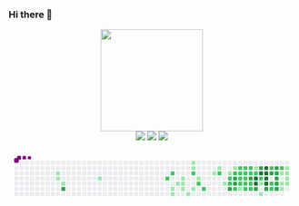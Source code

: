 ### Hi there 👋

<div align="center">
  <a href="https://github.com/RyanGualberto">
  <img height="180em" src="https://github-readme-stats.vercel.app/api/top-langs/?username=RyanGualberto&layout=compact&langs_count=7&theme=dracula"/>
</div>

  <div align="center" >
  <a href="https://www.instagram.com/ryangualberto1/" target="_blank"><img src="https://img.shields.io/badge/-Instagram-%23E4405F?style=for-the-badge&logo=instagram&logoColor=white" target="_blank"></a>
  <a href = "mailto:ryanOliveiraGualberto@gmail.com"><img src="https://img.shields.io/badge/-Gmail-%23333?style=for-the-badge&logo=gmail&logoColor=white" target="_blank"></a>
  <a href="https://www.linkedin.com/in/ryan-gualberto-a1a89a231" target="_blank"><img src="https://img.shields.io/badge/-LinkedIn-%230077B5?style=for-the-badge&logo=linkedin&logoColor=white" target="_blank"></a> 
 </div>
 
 <svg viewBox="-16 -32 880 192" width="880" height="192" xmlns="http://www.w3.org/2000/svg"><desc>Generated with https://github.com/Platane/snk</desc><style>@keyframes c0{2.62%{fill:var(--c1)}2.64%,to{fill:var(--ce)}}@keyframes c1{2.85%{fill:var(--c1)}2.87%,to{fill:var(--ce)}}@keyframes c2{3.33%{fill:var(--c1)}3.35%,to{fill:var(--ce)}}@keyframes c3{75.17%{fill:var(--c3)}75.19%,to{fill:var(--ce)}}@keyframes c4{5.24%{fill:var(--c1)}5.26%,to{fill:var(--ce)}}@keyframes c5{47.01%{fill:var(--c2)}47.03%,to{fill:var(--ce)}}@keyframes c6{46.53%{fill:var(--c2)}46.55%,to{fill:var(--ce)}}@keyframes c7{25.77%{fill:var(--c1)}25.79%,to{fill:var(--ce)}}@keyframes c8{26%{fill:var(--c1)}26.02%,to{fill:var(--ce)}}@keyframes c9{9.06%{fill:var(--c1)}9.08%,to{fill:var(--ce)}}@keyframes ca{9.54%{fill:var(--c1)}9.56%,to{fill:var(--ce)}}@keyframes cb{9.3%{fill:var(--c1)}9.32%,to{fill:var(--ce)}}@keyframes cc{25.29%{fill:var(--c1)}25.31%,to{fill:var(--ce)}}@keyframes cd{26.72%{fill:var(--c1)}26.74%,to{fill:var(--ce)}}@keyframes ce{11.21%{fill:var(--c1)}11.23%,to{fill:var(--ce)}}@keyframes cf{10.97%{fill:var(--c1)}10.99%,to{fill:var(--ce)}}@keyframes cg{43.19%{fill:var(--c2)}43.21%,to{fill:var(--ce)}}@keyframes ch{24.81%{fill:var(--c1)}24.83%,to{fill:var(--ce)}}@keyframes ci{10.25%{fill:var(--c1)}10.27%,to{fill:var(--ce)}}@keyframes cj{43.9%{fill:var(--c2)}43.92%,to{fill:var(--ce)}}@keyframes ck{44.38%{fill:var(--c2)}44.4%,to{fill:var(--ce)}}@keyframes cl{13.12%{fill:var(--c1)}13.14%,to{fill:var(--ce)}}@keyframes cm{12.64%{fill:var(--c1)}12.66%,to{fill:var(--ce)}}@keyframes cn{41.99%{fill:var(--c2)}42.01%,to{fill:var(--ce)}}@keyframes co{14.07%{fill:var(--c1)}14.09%,to{fill:var(--ce)}}@keyframes cp{15.26%{fill:var(--c1)}15.28%,to{fill:var(--ce)}}@keyframes cq{40.32%{fill:var(--c2)}40.34%,to{fill:var(--ce)}}@keyframes cr{40.09%{fill:var(--c2)}40.11%,to{fill:var(--ce)}}@keyframes cs{62.28%{fill:var(--c3)}62.3%,to{fill:var(--ce)}}@keyframes ct{15.74%{fill:var(--c1)}15.76%,to{fill:var(--ce)}}@keyframes cu{40.8%{fill:var(--c2)}40.82%,to{fill:var(--ce)}}@keyframes cv{61.57%{fill:var(--c3)}61.59%,to{fill:var(--ce)}}@keyframes cw{61.8%{fill:var(--c3)}61.82%,to{fill:var(--ce)}}@keyframes cx{38.65%{fill:var(--c2)}38.67%,to{fill:var(--ce)}}@keyframes cy{34.6%{fill:var(--c2)}34.62%,to{fill:var(--ce)}}@keyframes cz{34.83%{fill:var(--c2)}34.85%,to{fill:var(--ce)}}@keyframes c10{36.98%{fill:var(--c2)}37%,to{fill:var(--ce)}}@keyframes c11{37.22%{fill:var(--c2)}37.24%,to{fill:var(--ce)}}@keyframes c12{29.35%{fill:var(--c1)}29.37%,to{fill:var(--ce)}}@keyframes c13{34.36%{fill:var(--c2)}34.38%,to{fill:var(--ce)}}@keyframes c14{35.07%{fill:var(--c2)}35.09%,to{fill:var(--ce)}}@keyframes c15{36.74%{fill:var(--c2)}36.76%,to{fill:var(--ce)}}@keyframes c16{37.46%{fill:var(--c2)}37.48%,to{fill:var(--ce)}}@keyframes c17{29.58%{fill:var(--c2)}29.6%,to{fill:var(--ce)}}@keyframes c18{34.12%{fill:var(--c2)}34.14%,to{fill:var(--ce)}}@keyframes c19{35.31%{fill:var(--c2)}35.33%,to{fill:var(--ce)}}@keyframes c1a{60.85%{fill:var(--c3)}60.87%,to{fill:var(--ce)}}@keyframes c1b{37.7%{fill:var(--c2)}37.72%,to{fill:var(--ce)}}@keyframes c1c{37.94%{fill:var(--c2)}37.96%,to{fill:var(--ce)}}@keyframes c1d{33.88%{fill:var(--c1)}33.9%,to{fill:var(--ce)}}@keyframes c1e{35.55%{fill:var(--c2)}35.57%,to{fill:var(--ce)}}@keyframes c1f{86.39%{fill:var(--c4)}86.41%,to{fill:var(--ce)}}@keyframes c1g{86.62%{fill:var(--c4)}86.64%,to{fill:var(--ce)}}@keyframes c1h{60.13%{fill:var(--c3)}60.15%,to{fill:var(--ce)}}@keyframes c1i{64.67%{fill:var(--c3)}64.69%,to{fill:var(--ce)}}@keyframes c1j{85.91%{fill:var(--c4)}85.93%,to{fill:var(--ce)}}@keyframes c1k{84.72%{fill:var(--c2)}84.74%,to{fill:var(--ce)}}@keyframes c1l{84.48%{fill:var(--c1)}84.5%,to{fill:var(--ce)}}@keyframes c1m{21.47%{fill:var(--c1)}21.49%,to{fill:var(--ce)}}@keyframes c1n{85.43%{fill:var(--c4)}85.45%,to{fill:var(--ce)}}@keyframes c1o{85.19%{fill:var(--c4)}85.21%,to{fill:var(--ce)}}@keyframes c1p{84.95%{fill:var(--c4)}84.97%,to{fill:var(--ce)}}@keyframes c1q{87.1%{fill:var(--c4)}87.12%,to{fill:var(--ce)}}@keyframes c1r{59.66%{fill:var(--c3)}59.68%,to{fill:var(--ce)}}@keyframes c1s{57.51%{fill:var(--c2)}57.53%,to{fill:var(--ce)}}@keyframes c1t{58.22%{fill:var(--c3)}58.24%,to{fill:var(--ce)}}@keyframes c1u{55.36%{fill:var(--c2)}55.38%,to{fill:var(--ce)}}@keyframes c1v{55.12%{fill:var(--c2)}55.14%,to{fill:var(--ce)}}@keyframes c1w{57.75%{fill:var(--c3)}57.77%,to{fill:var(--ce)}}@keyframes c1x{57.99%{fill:var(--c3)}58.01%,to{fill:var(--ce)}}@keyframes c1y{58.7%{fill:var(--c3)}58.72%,to{fill:var(--ce)}}@keyframes c1z{55.6%{fill:var(--c3)}55.62%,to{fill:var(--ce)}}@keyframes c20{59.18%{fill:var(--c3)}59.2%,to{fill:var(--ce)}}@keyframes c21{53.21%{fill:var(--c2)}53.23%,to{fill:var(--ce)}}@keyframes c22{19.08%{fill:var(--c1)}19.1%,to{fill:var(--ce)}}@keyframes c23{20.04%{fill:var(--c1)}20.06%,to{fill:var(--ce)}}@keyframes c24{20.28%{fill:var(--c1)}20.3%,to{fill:var(--ce)}}@keyframes c25{18.61%{fill:var(--c1)}18.63%,to{fill:var(--ce)}}@keyframes c26{18.84%{fill:var(--c1)}18.86%,to{fill:var(--ce)}}@keyframes c27{19.56%{fill:var(--c1)}19.58%,to{fill:var(--ce)}}@keyframes c28{19.8%{fill:var(--c1)}19.82%,to{fill:var(--ce)}}@keyframes u0{2.62%{transform:scale(0,1)}2.64%,2.85%{transform:scale(.03,1)}2.87%,3.33%{transform:scale(.07,1)}3.35%,5.24%{transform:scale(.1,1)}5.26%,9.06%{transform:scale(.14,1)}9.08%,9.3%{transform:scale(.17,1)}9.32%,9.54%{transform:scale(.21,1)}10.25%,9.56%{transform:scale(.24,1)}10.27%,10.97%{transform:scale(.28,1)}10.99%,11.21%{transform:scale(.31,1)}11.23%,12.64%{transform:scale(.34,1)}12.66%,13.12%{transform:scale(.38,1)}13.14%,14.07%{transform:scale(.41,1)}14.09%,15.26%{transform:scale(.45,1)}15.28%,15.74%{transform:scale(.48,1)}15.76%,18.61%{transform:scale(.52,1)}18.63%,18.84%{transform:scale(.55,1)}18.86%,19.08%{transform:scale(.59,1)}19.1%,19.56%{transform:scale(.62,1)}19.58%,19.8%{transform:scale(.66,1)}19.82%,20.04%{transform:scale(.69,1)}20.06%,20.28%{transform:scale(.72,1)}20.3%,21.47%{transform:scale(.76,1)}21.49%,24.81%{transform:scale(.79,1)}24.83%,25.29%{transform:scale(.83,1)}25.31%,25.77%{transform:scale(.86,1)}25.79%,26%{transform:scale(.9,1)}26.02%,26.72%{transform:scale(.93,1)}26.74%,29.35%{transform:scale(.97,1)}29.37%,to{transform:scale(1,1)}}@keyframes u1{29.58%{transform:scale(0,1)}29.6%,to{transform:scale(1,1)}}@keyframes u2{33.88%{transform:scale(0,1)}33.9%,to{transform:scale(1,1)}}@keyframes u3{34.12%{transform:scale(0,1)}34.14%,34.36%{transform:scale(.04,1)}34.38%,34.6%{transform:scale(.08,1)}34.62%,34.83%{transform:scale(.12,1)}34.85%,35.07%{transform:scale(.15,1)}35.09%,35.31%{transform:scale(.19,1)}35.33%,35.55%{transform:scale(.23,1)}35.57%,36.74%{transform:scale(.27,1)}36.76%,36.98%{transform:scale(.31,1)}37%,37.22%{transform:scale(.35,1)}37.24%,37.46%{transform:scale(.38,1)}37.48%,37.7%{transform:scale(.42,1)}37.72%,37.94%{transform:scale(.46,1)}37.96%,38.65%{transform:scale(.5,1)}38.67%,40.09%{transform:scale(.54,1)}40.11%,40.32%{transform:scale(.58,1)}40.34%,40.8%{transform:scale(.62,1)}40.82%,41.99%{transform:scale(.65,1)}42.01%,43.19%{transform:scale(.69,1)}43.21%,43.9%{transform:scale(.73,1)}43.92%,44.38%{transform:scale(.77,1)}44.4%,46.53%{transform:scale(.81,1)}46.55%,47.01%{transform:scale(.85,1)}47.03%,53.21%{transform:scale(.88,1)}53.23%,55.12%{transform:scale(.92,1)}55.14%,55.36%{transform:scale(.96,1)}55.38%,to{transform:scale(1,1)}}@keyframes u4{55.6%{transform:scale(0,1)}55.62%,to{transform:scale(1,1)}}@keyframes u5{57.51%{transform:scale(0,1)}57.53%,to{transform:scale(1,1)}}@keyframes u6{57.75%{transform:scale(0,1)}57.77%,57.99%{transform:scale(.08,1)}58.01%,58.22%{transform:scale(.15,1)}58.24%,58.7%{transform:scale(.23,1)}58.72%,59.18%{transform:scale(.31,1)}59.2%,59.66%{transform:scale(.38,1)}59.68%,60.13%{transform:scale(.46,1)}60.15%,60.85%{transform:scale(.54,1)}60.87%,61.57%{transform:scale(.62,1)}61.59%,61.8%{transform:scale(.69,1)}61.82%,62.28%{transform:scale(.77,1)}62.3%,64.67%{transform:scale(.85,1)}64.69%,75.17%{transform:scale(.92,1)}75.19%,to{transform:scale(1,1)}}@keyframes u7{84.48%{transform:scale(0,1)}84.5%,to{transform:scale(1,1)}}@keyframes u8{84.72%{transform:scale(0,1)}84.74%,to{transform:scale(1,1)}}@keyframes u9{84.95%{transform:scale(0,1)}84.97%,85.19%{transform:scale(.14,1)}85.21%,85.43%{transform:scale(.29,1)}85.45%,85.91%{transform:scale(.43,1)}85.93%,86.39%{transform:scale(.57,1)}86.41%,86.62%{transform:scale(.71,1)}86.64%,87.1%{transform:scale(.86,1)}87.12%,to{transform:scale(1,1)}}@keyframes s0{0%,99.76%{transform:translate(0,-16px)}.24%{transform:translate(0,0)}2.15%{transform:translate(128px,0)}2.86%{transform:translate(128px,48px)}3.1%{transform:translate(144px,48px)}3.34%{transform:translate(144px,64px)}5.01%{transform:translate(256px,64px)}5.25%{transform:translate(256px,48px)}8.11%{transform:translate(448px,48px)}8.35%{transform:translate(448px,64px)}9.31%{transform:translate(512px,64px)}9.55%{transform:translate(512px,48px)}10.26%,43.68%{transform:translate(560px,48px)}10.74%{transform:translate(560px,16px)}10.98%{transform:translate(544px,16px)}11.22%{transform:translate(544px,0)}12.41%{transform:translate(624px,0)}12.65%,41.77%{transform:translate(624px,16px)}12.89%{transform:translate(608px,16px)}13.37%{transform:translate(608px,48px)}13.84%,14.8%{transform:translate(640px,48px)}14.08%,39.86%{transform:translate(640px,64px)}14.32%{transform:translate(624px,64px)}14.56%{transform:translate(624px,48px)}15.04%{transform:translate(640px,32px)}15.27%,40.57%,50.12%{transform:translate(656px,32px)}15.51%{transform:translate(656px,16px)}15.75%,41.05%{transform:translate(672px,16px)}15.99%{transform:translate(672px,0)}18.38%{transform:translate(832px,0)}18.85%{transform:translate(832px,32px)}19.09%{transform:translate(816px,32px)}19.33%{transform:translate(816px,48px)}19.57%{transform:translate(832px,48px)}19.81%{transform:translate(832px,64px)}20.05%,55.85%{transform:translate(816px,64px)}20.53%,54.42%{transform:translate(816px,96px)}24.34%{transform:translate(560px,96px)}24.58%,44.63%{transform:translate(560px,80px)}25.78%{transform:translate(480px,80px)}26.01%{transform:translate(480px,96px)}29.12%{transform:translate(688px,96px)}29.36%{transform:translate(688px,80px)}29.59%{transform:translate(704px,80px)}29.83%{transform:translate(704px,96px)}30.79%,39.38%{transform:translate(640px,96px)}32.22%{transform:translate(640px,0)}33.65%,51.79%{transform:translate(736px,0)}33.89%,35.8%,64.44%{transform:translate(736px,16px)}34.61%{transform:translate(688px,16px)}34.84%{transform:translate(688px,32px)}35.56%,51.31%,64.2%,86.16%{transform:translate(736px,32px)}36.28%{transform:translate(704px,16px)}36.75%{transform:translate(704px,48px)}36.99%{transform:translate(688px,48px)}37.23%{transform:translate(688px,64px)}37.71%{transform:translate(720px,64px)}37.95%,60.38%,63.25%{transform:translate(720px,80px)}38.66%{transform:translate(672px,80px)}38.9%{transform:translate(672px,96px)}40.1%,62.05%{transform:translate(656px,64px)}40.81%{transform:translate(672px,32px)}42%{transform:translate(624px,32px)}43.2%{transform:translate(544px,32px)}43.44%{transform:translate(544px,48px)}43.91%{transform:translate(560px,64px)}44.15%{transform:translate(576px,64px)}44.39%{transform:translate(576px,80px)}45.35%{transform:translate(560px,32px)}46.78%{transform:translate(464px,32px)}47.02%{transform:translate(464px,48px)}49.88%{transform:translate(656px,48px)}52.98%,56.8%{transform:translate(816px,0)}54.89%{transform:translate(784px,96px)}55.37%{transform:translate(784px,64px)}57.28%{transform:translate(784px,0)}57.52%{transform:translate(784px,16px)}57.76%{transform:translate(800px,16px)}58%{transform:translate(800px,32px)}58.23%{transform:translate(784px,32px)}58.47%{transform:translate(784px,48px)}58.71%{transform:translate(800px,48px)}59.19%{transform:translate(800px,80px)}60.86%{transform:translate(720px,48px)}61.58%{transform:translate(672px,48px)}61.81%{transform:translate(672px,64px)}62.29%{transform:translate(656px,80px)}63.96%{transform:translate(720px,32px)}64.68%,85.68%{transform:translate(752px,16px)}64.92%{transform:translate(752px,0)}73.99%{transform:translate(144px,0)}75.18%{transform:translate(144px,80px)}84.25%{transform:translate(752px,80px)}84.73%{transform:translate(752px,48px)}84.96%,87.35%{transform:translate(768px,48px)}85.44%{transform:translate(768px,16px)}85.92%{transform:translate(752px,32px)}86.63%{transform:translate(736px,64px)}87.11%{transform:translate(768px,64px)}98.09%{transform:translate(48px,48px)}99.05%{transform:translate(48px,-16px)}}@keyframes s1{0%,99.76%{transform:translate(16px,-16px)}.24%{transform:translate(0,-16px)}.48%{transform:translate(0,0)}2.39%{transform:translate(128px,0)}3.1%{transform:translate(128px,48px)}3.34%{transform:translate(144px,48px)}3.58%{transform:translate(144px,64px)}5.25%{transform:translate(256px,64px)}5.49%{transform:translate(256px,48px)}8.35%{transform:translate(448px,48px)}8.59%{transform:translate(448px,64px)}9.55%{transform:translate(512px,64px)}9.79%{transform:translate(512px,48px)}10.5%,43.91%{transform:translate(560px,48px)}10.98%{transform:translate(560px,16px)}11.22%{transform:translate(544px,16px)}11.46%{transform:translate(544px,0)}12.65%{transform:translate(624px,0)}12.89%,42%{transform:translate(624px,16px)}13.13%{transform:translate(608px,16px)}13.6%{transform:translate(608px,48px)}14.08%,15.04%{transform:translate(640px,48px)}14.32%,40.1%{transform:translate(640px,64px)}14.56%{transform:translate(624px,64px)}14.8%{transform:translate(624px,48px)}15.27%{transform:translate(640px,32px)}15.51%,40.81%,50.36%{transform:translate(656px,32px)}15.75%{transform:translate(656px,16px)}15.99%,41.29%{transform:translate(672px,16px)}16.23%{transform:translate(672px,0)}18.62%{transform:translate(832px,0)}19.09%{transform:translate(832px,32px)}19.33%{transform:translate(816px,32px)}19.57%{transform:translate(816px,48px)}19.81%{transform:translate(832px,48px)}20.05%{transform:translate(832px,64px)}20.29%,56.09%{transform:translate(816px,64px)}20.76%,54.65%{transform:translate(816px,96px)}24.58%{transform:translate(560px,96px)}24.82%,44.87%{transform:translate(560px,80px)}26.01%{transform:translate(480px,80px)}26.25%{transform:translate(480px,96px)}29.36%{transform:translate(688px,96px)}29.59%{transform:translate(688px,80px)}29.83%{transform:translate(704px,80px)}30.07%{transform:translate(704px,96px)}31.03%,39.62%{transform:translate(640px,96px)}32.46%{transform:translate(640px,0)}33.89%,52.03%{transform:translate(736px,0)}34.13%,36.04%,64.68%{transform:translate(736px,16px)}34.84%{transform:translate(688px,16px)}35.08%{transform:translate(688px,32px)}35.8%,51.55%,64.44%,86.4%{transform:translate(736px,32px)}36.52%{transform:translate(704px,16px)}36.99%{transform:translate(704px,48px)}37.23%{transform:translate(688px,48px)}37.47%{transform:translate(688px,64px)}37.95%{transform:translate(720px,64px)}38.19%,60.62%,63.48%{transform:translate(720px,80px)}38.9%{transform:translate(672px,80px)}39.14%{transform:translate(672px,96px)}40.33%,62.29%{transform:translate(656px,64px)}41.05%{transform:translate(672px,32px)}42.24%{transform:translate(624px,32px)}43.44%{transform:translate(544px,32px)}43.68%{transform:translate(544px,48px)}44.15%{transform:translate(560px,64px)}44.39%{transform:translate(576px,64px)}44.63%{transform:translate(576px,80px)}45.58%{transform:translate(560px,32px)}47.02%{transform:translate(464px,32px)}47.26%{transform:translate(464px,48px)}50.12%{transform:translate(656px,48px)}53.22%,57.04%{transform:translate(816px,0)}55.13%{transform:translate(784px,96px)}55.61%{transform:translate(784px,64px)}57.52%{transform:translate(784px,0)}57.76%{transform:translate(784px,16px)}58%{transform:translate(800px,16px)}58.23%{transform:translate(800px,32px)}58.47%{transform:translate(784px,32px)}58.71%{transform:translate(784px,48px)}58.95%{transform:translate(800px,48px)}59.43%{transform:translate(800px,80px)}61.1%{transform:translate(720px,48px)}61.81%{transform:translate(672px,48px)}62.05%{transform:translate(672px,64px)}62.53%{transform:translate(656px,80px)}64.2%{transform:translate(720px,32px)}64.92%,85.92%{transform:translate(752px,16px)}65.16%{transform:translate(752px,0)}74.22%{transform:translate(144px,0)}75.42%{transform:translate(144px,80px)}84.49%{transform:translate(752px,80px)}84.96%{transform:translate(752px,48px)}85.2%,87.59%{transform:translate(768px,48px)}85.68%{transform:translate(768px,16px)}86.16%{transform:translate(752px,32px)}86.87%{transform:translate(736px,64px)}87.35%{transform:translate(768px,64px)}98.33%{transform:translate(48px,48px)}99.28%{transform:translate(48px,-16px)}}@keyframes s2{0%,99.76%{transform:translate(32px,-16px)}.48%{transform:translate(0,-16px)}.72%{transform:translate(0,0)}2.63%{transform:translate(128px,0)}3.34%{transform:translate(128px,48px)}3.58%{transform:translate(144px,48px)}3.82%{transform:translate(144px,64px)}5.49%{transform:translate(256px,64px)}5.73%{transform:translate(256px,48px)}8.59%{transform:translate(448px,48px)}8.83%{transform:translate(448px,64px)}9.79%{transform:translate(512px,64px)}10.02%{transform:translate(512px,48px)}10.74%,44.15%{transform:translate(560px,48px)}11.22%{transform:translate(560px,16px)}11.46%{transform:translate(544px,16px)}11.69%{transform:translate(544px,0)}12.89%{transform:translate(624px,0)}13.13%,42.24%{transform:translate(624px,16px)}13.37%{transform:translate(608px,16px)}13.84%{transform:translate(608px,48px)}14.32%,15.27%{transform:translate(640px,48px)}14.56%,40.33%{transform:translate(640px,64px)}14.8%{transform:translate(624px,64px)}15.04%{transform:translate(624px,48px)}15.51%{transform:translate(640px,32px)}15.75%,41.05%,50.6%{transform:translate(656px,32px)}15.99%{transform:translate(656px,16px)}16.23%,41.53%{transform:translate(672px,16px)}16.47%{transform:translate(672px,0)}18.85%{transform:translate(832px,0)}19.33%{transform:translate(832px,32px)}19.57%{transform:translate(816px,32px)}19.81%{transform:translate(816px,48px)}20.05%{transform:translate(832px,48px)}20.29%{transform:translate(832px,64px)}20.53%,56.32%{transform:translate(816px,64px)}21%,54.89%{transform:translate(816px,96px)}24.82%{transform:translate(560px,96px)}25.06%,45.11%{transform:translate(560px,80px)}26.25%{transform:translate(480px,80px)}26.49%{transform:translate(480px,96px)}29.59%{transform:translate(688px,96px)}29.83%{transform:translate(688px,80px)}30.07%{transform:translate(704px,80px)}30.31%{transform:translate(704px,96px)}31.26%,39.86%{transform:translate(640px,96px)}32.7%{transform:translate(640px,0)}34.13%,52.27%{transform:translate(736px,0)}34.37%,36.28%,64.92%{transform:translate(736px,16px)}35.08%{transform:translate(688px,16px)}35.32%{transform:translate(688px,32px)}36.04%,51.79%,64.68%,86.63%{transform:translate(736px,32px)}36.75%{transform:translate(704px,16px)}37.23%{transform:translate(704px,48px)}37.47%{transform:translate(688px,48px)}37.71%{transform:translate(688px,64px)}38.19%{transform:translate(720px,64px)}38.42%,60.86%,63.72%{transform:translate(720px,80px)}39.14%{transform:translate(672px,80px)}39.38%{transform:translate(672px,96px)}40.57%,62.53%{transform:translate(656px,64px)}41.29%{transform:translate(672px,32px)}42.48%{transform:translate(624px,32px)}43.68%{transform:translate(544px,32px)}43.91%{transform:translate(544px,48px)}44.39%{transform:translate(560px,64px)}44.63%{transform:translate(576px,64px)}44.87%{transform:translate(576px,80px)}45.82%{transform:translate(560px,32px)}47.26%{transform:translate(464px,32px)}47.49%{transform:translate(464px,48px)}50.36%{transform:translate(656px,48px)}53.46%,57.28%{transform:translate(816px,0)}55.37%{transform:translate(784px,96px)}55.85%{transform:translate(784px,64px)}57.76%{transform:translate(784px,0)}58%{transform:translate(784px,16px)}58.23%{transform:translate(800px,16px)}58.47%{transform:translate(800px,32px)}58.71%{transform:translate(784px,32px)}58.95%{transform:translate(784px,48px)}59.19%{transform:translate(800px,48px)}59.67%{transform:translate(800px,80px)}61.34%{transform:translate(720px,48px)}62.05%{transform:translate(672px,48px)}62.29%{transform:translate(672px,64px)}62.77%{transform:translate(656px,80px)}64.44%{transform:translate(720px,32px)}65.16%,86.16%{transform:translate(752px,16px)}65.39%{transform:translate(752px,0)}74.46%{transform:translate(144px,0)}75.66%{transform:translate(144px,80px)}84.73%{transform:translate(752px,80px)}85.2%{transform:translate(752px,48px)}85.44%,87.83%{transform:translate(768px,48px)}85.92%{transform:translate(768px,16px)}86.4%{transform:translate(752px,32px)}87.11%{transform:translate(736px,64px)}87.59%{transform:translate(768px,64px)}98.57%{transform:translate(48px,48px)}99.52%{transform:translate(48px,-16px)}}@keyframes s3{0%,99.76%{transform:translate(48px,-16px)}.72%{transform:translate(0,-16px)}.95%{transform:translate(0,0)}2.86%{transform:translate(128px,0)}3.58%{transform:translate(128px,48px)}3.82%{transform:translate(144px,48px)}4.06%{transform:translate(144px,64px)}5.73%{transform:translate(256px,64px)}5.97%{transform:translate(256px,48px)}8.83%{transform:translate(448px,48px)}9.07%{transform:translate(448px,64px)}10.02%{transform:translate(512px,64px)}10.26%{transform:translate(512px,48px)}10.98%,44.39%{transform:translate(560px,48px)}11.46%{transform:translate(560px,16px)}11.69%{transform:translate(544px,16px)}11.93%{transform:translate(544px,0)}13.13%{transform:translate(624px,0)}13.37%,42.48%{transform:translate(624px,16px)}13.6%{transform:translate(608px,16px)}14.08%{transform:translate(608px,48px)}14.56%,15.51%{transform:translate(640px,48px)}14.8%,40.57%{transform:translate(640px,64px)}15.04%{transform:translate(624px,64px)}15.27%{transform:translate(624px,48px)}15.75%{transform:translate(640px,32px)}15.99%,41.29%,50.84%{transform:translate(656px,32px)}16.23%{transform:translate(656px,16px)}16.47%,41.77%{transform:translate(672px,16px)}16.71%{transform:translate(672px,0)}19.09%{transform:translate(832px,0)}19.57%{transform:translate(832px,32px)}19.81%{transform:translate(816px,32px)}20.05%{transform:translate(816px,48px)}20.29%{transform:translate(832px,48px)}20.53%{transform:translate(832px,64px)}20.76%,56.56%{transform:translate(816px,64px)}21.24%,55.13%{transform:translate(816px,96px)}25.06%{transform:translate(560px,96px)}25.3%,45.35%{transform:translate(560px,80px)}26.49%{transform:translate(480px,80px)}26.73%{transform:translate(480px,96px)}29.83%{transform:translate(688px,96px)}30.07%{transform:translate(688px,80px)}30.31%{transform:translate(704px,80px)}30.55%{transform:translate(704px,96px)}31.5%,40.1%{transform:translate(640px,96px)}32.94%{transform:translate(640px,0)}34.37%,52.51%{transform:translate(736px,0)}34.61%,36.52%,65.16%{transform:translate(736px,16px)}35.32%{transform:translate(688px,16px)}35.56%{transform:translate(688px,32px)}36.28%,52.03%,64.92%,86.87%{transform:translate(736px,32px)}36.99%{transform:translate(704px,16px)}37.47%{transform:translate(704px,48px)}37.71%{transform:translate(688px,48px)}37.95%{transform:translate(688px,64px)}38.42%{transform:translate(720px,64px)}38.66%,61.1%,63.96%{transform:translate(720px,80px)}39.38%{transform:translate(672px,80px)}39.62%{transform:translate(672px,96px)}40.81%,62.77%{transform:translate(656px,64px)}41.53%{transform:translate(672px,32px)}42.72%{transform:translate(624px,32px)}43.91%{transform:translate(544px,32px)}44.15%{transform:translate(544px,48px)}44.63%{transform:translate(560px,64px)}44.87%{transform:translate(576px,64px)}45.11%{transform:translate(576px,80px)}46.06%{transform:translate(560px,32px)}47.49%{transform:translate(464px,32px)}47.73%{transform:translate(464px,48px)}50.6%{transform:translate(656px,48px)}53.7%,57.52%{transform:translate(816px,0)}55.61%{transform:translate(784px,96px)}56.09%{transform:translate(784px,64px)}58%{transform:translate(784px,0)}58.23%{transform:translate(784px,16px)}58.47%{transform:translate(800px,16px)}58.71%{transform:translate(800px,32px)}58.95%{transform:translate(784px,32px)}59.19%{transform:translate(784px,48px)}59.43%{transform:translate(800px,48px)}59.9%{transform:translate(800px,80px)}61.58%{transform:translate(720px,48px)}62.29%{transform:translate(672px,48px)}62.53%{transform:translate(672px,64px)}63.01%{transform:translate(656px,80px)}64.68%{transform:translate(720px,32px)}65.39%,86.4%{transform:translate(752px,16px)}65.63%{transform:translate(752px,0)}74.7%{transform:translate(144px,0)}75.89%{transform:translate(144px,80px)}84.96%{transform:translate(752px,80px)}85.44%{transform:translate(752px,48px)}85.68%,88.07%{transform:translate(768px,48px)}86.16%{transform:translate(768px,16px)}86.63%{transform:translate(752px,32px)}87.35%{transform:translate(736px,64px)}87.83%{transform:translate(768px,64px)}98.81%{transform:translate(48px,48px)}}:root{--cb:#1b1f230a;--cs:purple;--ce:#ebedf0;--c0:#ebedf0;--c1:#9be9a8;--c2:#40c463;--c3:#30a14e;--c4:#216e39}@media (prefers-color-scheme:dark){:root{--cb:#1b1f230a;--cs:purple;--ce:#161b22;--c1:#01311f;--c2:#034525;--c3:#0f6d31;--c4:#00c647}}.c{shape-rendering:geometricPrecision;fill:var(--ce);stroke-width:1px;stroke:var(--cb);animation:none 41900ms linear infinite}.c.c0,.c.c1,.c.c2{fill:var(--c1);animation-name:c0}.c.c1,.c.c2{animation-name:c1}.c.c2{animation-name:c2}.c.c3{fill:var(--c3);animation-name:c3}.c.c4{fill:var(--c1);animation-name:c4}.c.c5,.c.c6{fill:var(--c2);animation-name:c5}.c.c6{animation-name:c6}.c.c7,.c.c8,.c.c9{fill:var(--c1);animation-name:c7}.c.c8,.c.c9{animation-name:c8}.c.c9{animation-name:c9}.c.ca,.c.cb,.c.cc{fill:var(--c1);animation-name:ca}.c.cb,.c.cc{animation-name:cb}.c.cc{animation-name:cc}.c.cd,.c.ce,.c.cf{fill:var(--c1);animation-name:cd}.c.ce,.c.cf{animation-name:ce}.c.cf{animation-name:cf}.c.cg{fill:var(--c2);animation-name:cg}.c.ch,.c.ci{fill:var(--c1);animation-name:ch}.c.ci{animation-name:ci}.c.cj,.c.ck{fill:var(--c2);animation-name:cj}.c.ck{animation-name:ck}.c.cl,.c.cm{fill:var(--c1);animation-name:cl}.c.cm{animation-name:cm}.c.cn{fill:var(--c2);animation-name:cn}.c.co,.c.cp{fill:var(--c1);animation-name:co}.c.cp{animation-name:cp}.c.cq,.c.cr{fill:var(--c2);animation-name:cq}.c.cr{animation-name:cr}.c.cs{fill:var(--c3);animation-name:cs}.c.ct{fill:var(--c1);animation-name:ct}.c.cu{fill:var(--c2);animation-name:cu}.c.cv,.c.cw{fill:var(--c3);animation-name:cv}.c.cw{animation-name:cw}.c.cx,.c.cy{fill:var(--c2);animation-name:cx}.c.cy{animation-name:cy}.c.c10,.c.c11,.c.cz{fill:var(--c2);animation-name:cz}.c.c10,.c.c11{animation-name:c10}.c.c11{animation-name:c11}.c.c12{fill:var(--c1);animation-name:c12}.c.c13{fill:var(--c2);animation-name:c13}.c.c14,.c.c15,.c.c16{fill:var(--c2);animation-name:c14}.c.c15,.c.c16{animation-name:c15}.c.c16{animation-name:c16}.c.c17,.c.c18,.c.c19{fill:var(--c2);animation-name:c17}.c.c18,.c.c19{animation-name:c18}.c.c19{animation-name:c19}.c.c1a{fill:var(--c3);animation-name:c1a}.c.c1b,.c.c1c{fill:var(--c2);animation-name:c1b}.c.c1c{animation-name:c1c}.c.c1d{fill:var(--c1);animation-name:c1d}.c.c1e{fill:var(--c2);animation-name:c1e}.c.c1f,.c.c1g{fill:var(--c4);animation-name:c1f}.c.c1g{animation-name:c1g}.c.c1h,.c.c1i{fill:var(--c3);animation-name:c1h}.c.c1i{animation-name:c1i}.c.c1j{fill:var(--c4);animation-name:c1j}.c.c1k{fill:var(--c2);animation-name:c1k}.c.c1l,.c.c1m{fill:var(--c1);animation-name:c1l}.c.c1m{animation-name:c1m}.c.c1n{fill:var(--c4);animation-name:c1n}.c.c1o,.c.c1p,.c.c1q{fill:var(--c4);animation-name:c1o}.c.c1p,.c.c1q{animation-name:c1p}.c.c1q{animation-name:c1q}.c.c1r{fill:var(--c3);animation-name:c1r}.c.c1s{fill:var(--c2);animation-name:c1s}.c.c1t{fill:var(--c3);animation-name:c1t}.c.c1u,.c.c1v{fill:var(--c2);animation-name:c1u}.c.c1v{animation-name:c1v}.c.c1w,.c.c1x{fill:var(--c3);animation-name:c1w}.c.c1x{animation-name:c1x}.c.c1y,.c.c1z,.c.c20{fill:var(--c3);animation-name:c1y}.c.c1z,.c.c20{animation-name:c1z}.c.c20{animation-name:c20}.c.c21{fill:var(--c2);animation-name:c21}.c.c22{fill:var(--c1);animation-name:c22}.c.c23,.c.c24,.c.c25{fill:var(--c1);animation-name:c23}.c.c24,.c.c25{animation-name:c24}.c.c25{animation-name:c25}.c.c26,.c.c27,.c.c28{fill:var(--c1);animation-name:c26}.c.c27,.c.c28{animation-name:c27}.c.c28{animation-name:c28}.s,.u{animation:none linear 41900ms infinite}.u,.u.u0{transform-origin:0 0}.u{transform:scale(0,1)}.u.u0{fill:var(--c1);animation-name:u0}.u.u1{fill:var(--c2);animation-name:u1;transform-origin:303.6px 0}.u.u2{fill:var(--c1);animation-name:u2;transform-origin:314.1px 0}.u.u3{fill:var(--c2);animation-name:u3;transform-origin:324.5px 0}.u.u4{fill:var(--c3);animation-name:u4;transform-origin:596.7px 0}.u.u5{fill:var(--c2);animation-name:u5;transform-origin:607.2px 0}.u.u6{fill:var(--c3);animation-name:u6;transform-origin:617.7px 0}.u.u7{fill:var(--c1);animation-name:u7;transform-origin:753.8px 0}.u.u8{fill:var(--c2);animation-name:u8;transform-origin:764.2px 0}.u.u9{fill:var(--c4);animation-name:u9;transform-origin:774.7px 0}.s{shape-rendering:geometricPrecision;fill:var(--cs)}.s.s0{transform:translate(0,-16px);animation-name:s0}.s.s1{transform:translate(16px,-16px);animation-name:s1}.s.s2{transform:translate(32px,-16px);animation-name:s2}.s.s3{transform:translate(48px,-16px);animation-name:s3}</style><rect class="c" x="2" y="2" rx="2" ry="2" width="12" height="12"/><rect class="c" x="2" y="18" rx="2" ry="2" width="12" height="12"/><rect class="c" x="2" y="34" rx="2" ry="2" width="12" height="12"/><rect class="c" x="2" y="50" rx="2" ry="2" width="12" height="12"/><rect class="c" x="2" y="66" rx="2" ry="2" width="12" height="12"/><rect class="c" x="2" y="82" rx="2" ry="2" width="12" height="12"/><rect class="c" x="2" y="98" rx="2" ry="2" width="12" height="12"/><rect class="c" x="18" y="2" rx="2" ry="2" width="12" height="12"/><rect class="c" x="18" y="18" rx="2" ry="2" width="12" height="12"/><rect class="c" x="18" y="34" rx="2" ry="2" width="12" height="12"/><rect class="c" x="18" y="50" rx="2" ry="2" width="12" height="12"/><rect class="c" x="18" y="66" rx="2" ry="2" width="12" height="12"/><rect class="c" x="18" y="82" rx="2" ry="2" width="12" height="12"/><rect class="c" x="18" y="98" rx="2" ry="2" width="12" height="12"/><rect class="c" x="34" y="2" rx="2" ry="2" width="12" height="12"/><rect class="c" x="34" y="18" rx="2" ry="2" width="12" height="12"/><rect class="c" x="34" y="34" rx="2" ry="2" width="12" height="12"/><rect class="c" x="34" y="50" rx="2" ry="2" width="12" height="12"/><rect class="c" x="34" y="66" rx="2" ry="2" width="12" height="12"/><rect class="c" x="34" y="82" rx="2" ry="2" width="12" height="12"/><rect class="c" x="34" y="98" rx="2" ry="2" width="12" height="12"/><rect class="c" x="50" y="2" rx="2" ry="2" width="12" height="12"/><rect class="c" x="50" y="18" rx="2" ry="2" width="12" height="12"/><rect class="c" x="50" y="34" rx="2" ry="2" width="12" height="12"/><rect class="c" x="50" y="50" rx="2" ry="2" width="12" height="12"/><rect class="c" x="50" y="66" rx="2" ry="2" width="12" height="12"/><rect class="c" x="50" y="82" rx="2" ry="2" width="12" height="12"/><rect class="c" x="50" y="98" rx="2" ry="2" width="12" height="12"/><rect class="c" x="66" y="2" rx="2" ry="2" width="12" height="12"/><rect class="c" x="66" y="18" rx="2" ry="2" width="12" height="12"/><rect class="c" x="66" y="34" rx="2" ry="2" width="12" height="12"/><rect class="c" x="66" y="50" rx="2" ry="2" width="12" height="12"/><rect class="c" x="66" y="66" rx="2" ry="2" width="12" height="12"/><rect class="c" x="66" y="82" rx="2" ry="2" width="12" height="12"/><rect class="c" x="66" y="98" rx="2" ry="2" width="12" height="12"/><rect class="c" x="82" y="2" rx="2" ry="2" width="12" height="12"/><rect class="c" x="82" y="18" rx="2" ry="2" width="12" height="12"/><rect class="c" x="82" y="34" rx="2" ry="2" width="12" height="12"/><rect class="c" x="82" y="50" rx="2" ry="2" width="12" height="12"/><rect class="c" x="82" y="66" rx="2" ry="2" width="12" height="12"/><rect class="c" x="82" y="82" rx="2" ry="2" width="12" height="12"/><rect class="c" x="82" y="98" rx="2" ry="2" width="12" height="12"/><rect class="c" x="98" y="2" rx="2" ry="2" width="12" height="12"/><rect class="c" x="98" y="18" rx="2" ry="2" width="12" height="12"/><rect class="c" x="98" y="34" rx="2" ry="2" width="12" height="12"/><rect class="c" x="98" y="50" rx="2" ry="2" width="12" height="12"/><rect class="c" x="98" y="66" rx="2" ry="2" width="12" height="12"/><rect class="c" x="98" y="82" rx="2" ry="2" width="12" height="12"/><rect class="c" x="98" y="98" rx="2" ry="2" width="12" height="12"/><rect class="c" x="114" y="2" rx="2" ry="2" width="12" height="12"/><rect class="c" x="114" y="18" rx="2" ry="2" width="12" height="12"/><rect class="c" x="114" y="34" rx="2" ry="2" width="12" height="12"/><rect class="c" x="114" y="50" rx="2" ry="2" width="12" height="12"/><rect class="c" x="114" y="66" rx="2" ry="2" width="12" height="12"/><rect class="c" x="114" y="82" rx="2" ry="2" width="12" height="12"/><rect class="c" x="114" y="98" rx="2" ry="2" width="12" height="12"/><rect class="c" x="130" y="2" rx="2" ry="2" width="12" height="12"/><rect class="c" x="130" y="18" rx="2" ry="2" width="12" height="12"/><rect class="c c0" x="130" y="34" rx="2" ry="2" width="12" height="12"/><rect class="c c1" x="130" y="50" rx="2" ry="2" width="12" height="12"/><rect class="c" x="130" y="66" rx="2" ry="2" width="12" height="12"/><rect class="c" x="130" y="82" rx="2" ry="2" width="12" height="12"/><rect class="c" x="130" y="98" rx="2" ry="2" width="12" height="12"/><rect class="c" x="146" y="2" rx="2" ry="2" width="12" height="12"/><rect class="c" x="146" y="18" rx="2" ry="2" width="12" height="12"/><rect class="c" x="146" y="34" rx="2" ry="2" width="12" height="12"/><rect class="c" x="146" y="50" rx="2" ry="2" width="12" height="12"/><rect class="c c2" x="146" y="66" rx="2" ry="2" width="12" height="12"/><rect class="c c3" x="146" y="82" rx="2" ry="2" width="12" height="12"/><rect class="c" x="146" y="98" rx="2" ry="2" width="12" height="12"/><rect class="c" x="162" y="2" rx="2" ry="2" width="12" height="12"/><rect class="c" x="162" y="18" rx="2" ry="2" width="12" height="12"/><rect class="c" x="162" y="34" rx="2" ry="2" width="12" height="12"/><rect class="c" x="162" y="50" rx="2" ry="2" width="12" height="12"/><rect class="c" x="162" y="66" rx="2" ry="2" width="12" height="12"/><rect class="c" x="162" y="82" rx="2" ry="2" width="12" height="12"/><rect class="c" x="162" y="98" rx="2" ry="2" width="12" height="12"/><rect class="c" x="178" y="2" rx="2" ry="2" width="12" height="12"/><rect class="c" x="178" y="18" rx="2" ry="2" width="12" height="12"/><rect class="c" x="178" y="34" rx="2" ry="2" width="12" height="12"/><rect class="c" x="178" y="50" rx="2" ry="2" width="12" height="12"/><rect class="c" x="178" y="66" rx="2" ry="2" width="12" height="12"/><rect class="c" x="178" y="82" rx="2" ry="2" width="12" height="12"/><rect class="c" x="178" y="98" rx="2" ry="2" width="12" height="12"/><rect class="c" x="194" y="2" rx="2" ry="2" width="12" height="12"/><rect class="c" x="194" y="18" rx="2" ry="2" width="12" height="12"/><rect class="c" x="194" y="34" rx="2" ry="2" width="12" height="12"/><rect class="c" x="194" y="50" rx="2" ry="2" width="12" height="12"/><rect class="c" x="194" y="66" rx="2" ry="2" width="12" height="12"/><rect class="c" x="194" y="82" rx="2" ry="2" width="12" height="12"/><rect class="c" x="194" y="98" rx="2" ry="2" width="12" height="12"/><rect class="c" x="210" y="2" rx="2" ry="2" width="12" height="12"/><rect class="c" x="210" y="18" rx="2" ry="2" width="12" height="12"/><rect class="c" x="210" y="34" rx="2" ry="2" width="12" height="12"/><rect class="c" x="210" y="50" rx="2" ry="2" width="12" height="12"/><rect class="c" x="210" y="66" rx="2" ry="2" width="12" height="12"/><rect class="c" x="210" y="82" rx="2" ry="2" width="12" height="12"/><rect class="c" x="210" y="98" rx="2" ry="2" width="12" height="12"/><rect class="c" x="226" y="2" rx="2" ry="2" width="12" height="12"/><rect class="c" x="226" y="18" rx="2" ry="2" width="12" height="12"/><rect class="c" x="226" y="34" rx="2" ry="2" width="12" height="12"/><rect class="c" x="226" y="50" rx="2" ry="2" width="12" height="12"/><rect class="c" x="226" y="66" rx="2" ry="2" width="12" height="12"/><rect class="c" x="226" y="82" rx="2" ry="2" width="12" height="12"/><rect class="c" x="226" y="98" rx="2" ry="2" width="12" height="12"/><rect class="c" x="242" y="2" rx="2" ry="2" width="12" height="12"/><rect class="c" x="242" y="18" rx="2" ry="2" width="12" height="12"/><rect class="c" x="242" y="34" rx="2" ry="2" width="12" height="12"/><rect class="c" x="242" y="50" rx="2" ry="2" width="12" height="12"/><rect class="c" x="242" y="66" rx="2" ry="2" width="12" height="12"/><rect class="c" x="242" y="82" rx="2" ry="2" width="12" height="12"/><rect class="c" x="242" y="98" rx="2" ry="2" width="12" height="12"/><rect class="c" x="258" y="2" rx="2" ry="2" width="12" height="12"/><rect class="c" x="258" y="18" rx="2" ry="2" width="12" height="12"/><rect class="c" x="258" y="34" rx="2" ry="2" width="12" height="12"/><rect class="c c4" x="258" y="50" rx="2" ry="2" width="12" height="12"/><rect class="c" x="258" y="66" rx="2" ry="2" width="12" height="12"/><rect class="c" x="258" y="82" rx="2" ry="2" width="12" height="12"/><rect class="c" x="258" y="98" rx="2" ry="2" width="12" height="12"/><rect class="c" x="274" y="2" rx="2" ry="2" width="12" height="12"/><rect class="c" x="274" y="18" rx="2" ry="2" width="12" height="12"/><rect class="c" x="274" y="34" rx="2" ry="2" width="12" height="12"/><rect class="c" x="274" y="50" rx="2" ry="2" width="12" height="12"/><rect class="c" x="274" y="66" rx="2" ry="2" width="12" height="12"/><rect class="c" x="274" y="82" rx="2" ry="2" width="12" height="12"/><rect class="c" x="274" y="98" rx="2" ry="2" width="12" height="12"/><rect class="c" x="290" y="2" rx="2" ry="2" width="12" height="12"/><rect class="c" x="290" y="18" rx="2" ry="2" width="12" height="12"/><rect class="c" x="290" y="34" rx="2" ry="2" width="12" height="12"/><rect class="c" x="290" y="50" rx="2" ry="2" width="12" height="12"/><rect class="c" x="290" y="66" rx="2" ry="2" width="12" height="12"/><rect class="c" x="290" y="82" rx="2" ry="2" width="12" height="12"/><rect class="c" x="290" y="98" rx="2" ry="2" width="12" height="12"/><rect class="c" x="306" y="2" rx="2" ry="2" width="12" height="12"/><rect class="c" x="306" y="18" rx="2" ry="2" width="12" height="12"/><rect class="c" x="306" y="34" rx="2" ry="2" width="12" height="12"/><rect class="c" x="306" y="50" rx="2" ry="2" width="12" height="12"/><rect class="c" x="306" y="66" rx="2" ry="2" width="12" height="12"/><rect class="c" x="306" y="82" rx="2" ry="2" width="12" height="12"/><rect class="c" x="306" y="98" rx="2" ry="2" width="12" height="12"/><rect class="c" x="322" y="2" rx="2" ry="2" width="12" height="12"/><rect class="c" x="322" y="18" rx="2" ry="2" width="12" height="12"/><rect class="c" x="322" y="34" rx="2" ry="2" width="12" height="12"/><rect class="c" x="322" y="50" rx="2" ry="2" width="12" height="12"/><rect class="c" x="322" y="66" rx="2" ry="2" width="12" height="12"/><rect class="c" x="322" y="82" rx="2" ry="2" width="12" height="12"/><rect class="c" x="322" y="98" rx="2" ry="2" width="12" height="12"/><rect class="c" x="338" y="2" rx="2" ry="2" width="12" height="12"/><rect class="c" x="338" y="18" rx="2" ry="2" width="12" height="12"/><rect class="c" x="338" y="34" rx="2" ry="2" width="12" height="12"/><rect class="c" x="338" y="50" rx="2" ry="2" width="12" height="12"/><rect class="c" x="338" y="66" rx="2" ry="2" width="12" height="12"/><rect class="c" x="338" y="82" rx="2" ry="2" width="12" height="12"/><rect class="c" x="338" y="98" rx="2" ry="2" width="12" height="12"/><rect class="c" x="354" y="2" rx="2" ry="2" width="12" height="12"/><rect class="c" x="354" y="18" rx="2" ry="2" width="12" height="12"/><rect class="c" x="354" y="34" rx="2" ry="2" width="12" height="12"/><rect class="c" x="354" y="50" rx="2" ry="2" width="12" height="12"/><rect class="c" x="354" y="66" rx="2" ry="2" width="12" height="12"/><rect class="c" x="354" y="82" rx="2" ry="2" width="12" height="12"/><rect class="c" x="354" y="98" rx="2" ry="2" width="12" height="12"/><rect class="c" x="370" y="2" rx="2" ry="2" width="12" height="12"/><rect class="c" x="370" y="18" rx="2" ry="2" width="12" height="12"/><rect class="c" x="370" y="34" rx="2" ry="2" width="12" height="12"/><rect class="c" x="370" y="50" rx="2" ry="2" width="12" height="12"/><rect class="c" x="370" y="66" rx="2" ry="2" width="12" height="12"/><rect class="c" x="370" y="82" rx="2" ry="2" width="12" height="12"/><rect class="c" x="370" y="98" rx="2" ry="2" width="12" height="12"/><rect class="c" x="386" y="2" rx="2" ry="2" width="12" height="12"/><rect class="c" x="386" y="18" rx="2" ry="2" width="12" height="12"/><rect class="c" x="386" y="34" rx="2" ry="2" width="12" height="12"/><rect class="c" x="386" y="50" rx="2" ry="2" width="12" height="12"/><rect class="c" x="386" y="66" rx="2" ry="2" width="12" height="12"/><rect class="c" x="386" y="82" rx="2" ry="2" width="12" height="12"/><rect class="c" x="386" y="98" rx="2" ry="2" width="12" height="12"/><rect class="c" x="402" y="2" rx="2" ry="2" width="12" height="12"/><rect class="c" x="402" y="18" rx="2" ry="2" width="12" height="12"/><rect class="c" x="402" y="34" rx="2" ry="2" width="12" height="12"/><rect class="c" x="402" y="50" rx="2" ry="2" width="12" height="12"/><rect class="c" x="402" y="66" rx="2" ry="2" width="12" height="12"/><rect class="c" x="402" y="82" rx="2" ry="2" width="12" height="12"/><rect class="c" x="402" y="98" rx="2" ry="2" width="12" height="12"/><rect class="c" x="418" y="2" rx="2" ry="2" width="12" height="12"/><rect class="c" x="418" y="18" rx="2" ry="2" width="12" height="12"/><rect class="c" x="418" y="34" rx="2" ry="2" width="12" height="12"/><rect class="c" x="418" y="50" rx="2" ry="2" width="12" height="12"/><rect class="c" x="418" y="66" rx="2" ry="2" width="12" height="12"/><rect class="c" x="418" y="82" rx="2" ry="2" width="12" height="12"/><rect class="c" x="418" y="98" rx="2" ry="2" width="12" height="12"/><rect class="c" x="434" y="2" rx="2" ry="2" width="12" height="12"/><rect class="c" x="434" y="18" rx="2" ry="2" width="12" height="12"/><rect class="c" x="434" y="34" rx="2" ry="2" width="12" height="12"/><rect class="c" x="434" y="50" rx="2" ry="2" width="12" height="12"/><rect class="c" x="434" y="66" rx="2" ry="2" width="12" height="12"/><rect class="c" x="434" y="82" rx="2" ry="2" width="12" height="12"/><rect class="c" x="434" y="98" rx="2" ry="2" width="12" height="12"/><rect class="c" x="450" y="2" rx="2" ry="2" width="12" height="12"/><rect class="c" x="450" y="18" rx="2" ry="2" width="12" height="12"/><rect class="c" x="450" y="34" rx="2" ry="2" width="12" height="12"/><rect class="c" x="450" y="50" rx="2" ry="2" width="12" height="12"/><rect class="c" x="450" y="66" rx="2" ry="2" width="12" height="12"/><rect class="c" x="450" y="82" rx="2" ry="2" width="12" height="12"/><rect class="c" x="450" y="98" rx="2" ry="2" width="12" height="12"/><rect class="c" x="466" y="2" rx="2" ry="2" width="12" height="12"/><rect class="c" x="466" y="18" rx="2" ry="2" width="12" height="12"/><rect class="c" x="466" y="34" rx="2" ry="2" width="12" height="12"/><rect class="c c5" x="466" y="50" rx="2" ry="2" width="12" height="12"/><rect class="c" x="466" y="66" rx="2" ry="2" width="12" height="12"/><rect class="c" x="466" y="82" rx="2" ry="2" width="12" height="12"/><rect class="c" x="466" y="98" rx="2" ry="2" width="12" height="12"/><rect class="c" x="482" y="2" rx="2" ry="2" width="12" height="12"/><rect class="c" x="482" y="18" rx="2" ry="2" width="12" height="12"/><rect class="c c6" x="482" y="34" rx="2" ry="2" width="12" height="12"/><rect class="c" x="482" y="50" rx="2" ry="2" width="12" height="12"/><rect class="c" x="482" y="66" rx="2" ry="2" width="12" height="12"/><rect class="c c7" x="482" y="82" rx="2" ry="2" width="12" height="12"/><rect class="c c8" x="482" y="98" rx="2" ry="2" width="12" height="12"/><rect class="c" x="498" y="2" rx="2" ry="2" width="12" height="12"/><rect class="c" x="498" y="18" rx="2" ry="2" width="12" height="12"/><rect class="c" x="498" y="34" rx="2" ry="2" width="12" height="12"/><rect class="c" x="498" y="50" rx="2" ry="2" width="12" height="12"/><rect class="c c9" x="498" y="66" rx="2" ry="2" width="12" height="12"/><rect class="c" x="498" y="82" rx="2" ry="2" width="12" height="12"/><rect class="c" x="498" y="98" rx="2" ry="2" width="12" height="12"/><rect class="c" x="514" y="2" rx="2" ry="2" width="12" height="12"/><rect class="c" x="514" y="18" rx="2" ry="2" width="12" height="12"/><rect class="c" x="514" y="34" rx="2" ry="2" width="12" height="12"/><rect class="c ca" x="514" y="50" rx="2" ry="2" width="12" height="12"/><rect class="c cb" x="514" y="66" rx="2" ry="2" width="12" height="12"/><rect class="c cc" x="514" y="82" rx="2" ry="2" width="12" height="12"/><rect class="c" x="514" y="98" rx="2" ry="2" width="12" height="12"/><rect class="c" x="530" y="2" rx="2" ry="2" width="12" height="12"/><rect class="c" x="530" y="18" rx="2" ry="2" width="12" height="12"/><rect class="c" x="530" y="34" rx="2" ry="2" width="12" height="12"/><rect class="c" x="530" y="50" rx="2" ry="2" width="12" height="12"/><rect class="c" x="530" y="66" rx="2" ry="2" width="12" height="12"/><rect class="c" x="530" y="82" rx="2" ry="2" width="12" height="12"/><rect class="c cd" x="530" y="98" rx="2" ry="2" width="12" height="12"/><rect class="c ce" x="546" y="2" rx="2" ry="2" width="12" height="12"/><rect class="c cf" x="546" y="18" rx="2" ry="2" width="12" height="12"/><rect class="c cg" x="546" y="34" rx="2" ry="2" width="12" height="12"/><rect class="c" x="546" y="50" rx="2" ry="2" width="12" height="12"/><rect class="c" x="546" y="66" rx="2" ry="2" width="12" height="12"/><rect class="c ch" x="546" y="82" rx="2" ry="2" width="12" height="12"/><rect class="c" x="546" y="98" rx="2" ry="2" width="12" height="12"/><rect class="c" x="562" y="2" rx="2" ry="2" width="12" height="12"/><rect class="c" x="562" y="18" rx="2" ry="2" width="12" height="12"/><rect class="c" x="562" y="34" rx="2" ry="2" width="12" height="12"/><rect class="c ci" x="562" y="50" rx="2" ry="2" width="12" height="12"/><rect class="c cj" x="562" y="66" rx="2" ry="2" width="12" height="12"/><rect class="c" x="562" y="82" rx="2" ry="2" width="12" height="12"/><rect class="c" x="562" y="98" rx="2" ry="2" width="12" height="12"/><rect class="c" x="578" y="2" rx="2" ry="2" width="12" height="12"/><rect class="c" x="578" y="18" rx="2" ry="2" width="12" height="12"/><rect class="c" x="578" y="34" rx="2" ry="2" width="12" height="12"/><rect class="c" x="578" y="50" rx="2" ry="2" width="12" height="12"/><rect class="c" x="578" y="66" rx="2" ry="2" width="12" height="12"/><rect class="c ck" x="578" y="82" rx="2" ry="2" width="12" height="12"/><rect class="c" x="578" y="98" rx="2" ry="2" width="12" height="12"/><rect class="c" x="594" y="2" rx="2" ry="2" width="12" height="12"/><rect class="c" x="594" y="18" rx="2" ry="2" width="12" height="12"/><rect class="c" x="594" y="34" rx="2" ry="2" width="12" height="12"/><rect class="c" x="594" y="50" rx="2" ry="2" width="12" height="12"/><rect class="c" x="594" y="66" rx="2" ry="2" width="12" height="12"/><rect class="c" x="594" y="82" rx="2" ry="2" width="12" height="12"/><rect class="c" x="594" y="98" rx="2" ry="2" width="12" height="12"/><rect class="c" x="610" y="2" rx="2" ry="2" width="12" height="12"/><rect class="c" x="610" y="18" rx="2" ry="2" width="12" height="12"/><rect class="c cl" x="610" y="34" rx="2" ry="2" width="12" height="12"/><rect class="c" x="610" y="50" rx="2" ry="2" width="12" height="12"/><rect class="c" x="610" y="66" rx="2" ry="2" width="12" height="12"/><rect class="c" x="610" y="82" rx="2" ry="2" width="12" height="12"/><rect class="c" x="610" y="98" rx="2" ry="2" width="12" height="12"/><rect class="c" x="626" y="2" rx="2" ry="2" width="12" height="12"/><rect class="c cm" x="626" y="18" rx="2" ry="2" width="12" height="12"/><rect class="c cn" x="626" y="34" rx="2" ry="2" width="12" height="12"/><rect class="c" x="626" y="50" rx="2" ry="2" width="12" height="12"/><rect class="c" x="626" y="66" rx="2" ry="2" width="12" height="12"/><rect class="c" x="626" y="82" rx="2" ry="2" width="12" height="12"/><rect class="c" x="626" y="98" rx="2" ry="2" width="12" height="12"/><rect class="c" x="642" y="2" rx="2" ry="2" width="12" height="12"/><rect class="c" x="642" y="18" rx="2" ry="2" width="12" height="12"/><rect class="c" x="642" y="34" rx="2" ry="2" width="12" height="12"/><rect class="c" x="642" y="50" rx="2" ry="2" width="12" height="12"/><rect class="c co" x="642" y="66" rx="2" ry="2" width="12" height="12"/><rect class="c" x="642" y="82" rx="2" ry="2" width="12" height="12"/><rect class="c" x="642" y="98" rx="2" ry="2" width="12" height="12"/><rect class="c" x="658" y="2" rx="2" ry="2" width="12" height="12"/><rect class="c" x="658" y="18" rx="2" ry="2" width="12" height="12"/><rect class="c cp" x="658" y="34" rx="2" ry="2" width="12" height="12"/><rect class="c cq" x="658" y="50" rx="2" ry="2" width="12" height="12"/><rect class="c cr" x="658" y="66" rx="2" ry="2" width="12" height="12"/><rect class="c cs" x="658" y="82" rx="2" ry="2" width="12" height="12"/><rect class="c" x="658" y="98" rx="2" ry="2" width="12" height="12"/><rect class="c" x="674" y="2" rx="2" ry="2" width="12" height="12"/><rect class="c ct" x="674" y="18" rx="2" ry="2" width="12" height="12"/><rect class="c cu" x="674" y="34" rx="2" ry="2" width="12" height="12"/><rect class="c cv" x="674" y="50" rx="2" ry="2" width="12" height="12"/><rect class="c cw" x="674" y="66" rx="2" ry="2" width="12" height="12"/><rect class="c cx" x="674" y="82" rx="2" ry="2" width="12" height="12"/><rect class="c" x="674" y="98" rx="2" ry="2" width="12" height="12"/><rect class="c" x="690" y="2" rx="2" ry="2" width="12" height="12"/><rect class="c cy" x="690" y="18" rx="2" ry="2" width="12" height="12"/><rect class="c cz" x="690" y="34" rx="2" ry="2" width="12" height="12"/><rect class="c c10" x="690" y="50" rx="2" ry="2" width="12" height="12"/><rect class="c c11" x="690" y="66" rx="2" ry="2" width="12" height="12"/><rect class="c c12" x="690" y="82" rx="2" ry="2" width="12" height="12"/><rect class="c" x="690" y="98" rx="2" ry="2" width="12" height="12"/><rect class="c" x="706" y="2" rx="2" ry="2" width="12" height="12"/><rect class="c c13" x="706" y="18" rx="2" ry="2" width="12" height="12"/><rect class="c c14" x="706" y="34" rx="2" ry="2" width="12" height="12"/><rect class="c c15" x="706" y="50" rx="2" ry="2" width="12" height="12"/><rect class="c c16" x="706" y="66" rx="2" ry="2" width="12" height="12"/><rect class="c c17" x="706" y="82" rx="2" ry="2" width="12" height="12"/><rect class="c" x="706" y="98" rx="2" ry="2" width="12" height="12"/><rect class="c" x="722" y="2" rx="2" ry="2" width="12" height="12"/><rect class="c c18" x="722" y="18" rx="2" ry="2" width="12" height="12"/><rect class="c c19" x="722" y="34" rx="2" ry="2" width="12" height="12"/><rect class="c c1a" x="722" y="50" rx="2" ry="2" width="12" height="12"/><rect class="c c1b" x="722" y="66" rx="2" ry="2" width="12" height="12"/><rect class="c c1c" x="722" y="82" rx="2" ry="2" width="12" height="12"/><rect class="c" x="722" y="98" rx="2" ry="2" width="12" height="12"/><rect class="c" x="738" y="2" rx="2" ry="2" width="12" height="12"/><rect class="c c1d" x="738" y="18" rx="2" ry="2" width="12" height="12"/><rect class="c c1e" x="738" y="34" rx="2" ry="2" width="12" height="12"/><rect class="c c1f" x="738" y="50" rx="2" ry="2" width="12" height="12"/><rect class="c c1g" x="738" y="66" rx="2" ry="2" width="12" height="12"/><rect class="c c1h" x="738" y="82" rx="2" ry="2" width="12" height="12"/><rect class="c" x="738" y="98" rx="2" ry="2" width="12" height="12"/><rect class="c" x="754" y="2" rx="2" ry="2" width="12" height="12"/><rect class="c c1i" x="754" y="18" rx="2" ry="2" width="12" height="12"/><rect class="c c1j" x="754" y="34" rx="2" ry="2" width="12" height="12"/><rect class="c c1k" x="754" y="50" rx="2" ry="2" width="12" height="12"/><rect class="c c1l" x="754" y="66" rx="2" ry="2" width="12" height="12"/><rect class="c" x="754" y="82" rx="2" ry="2" width="12" height="12"/><rect class="c c1m" x="754" y="98" rx="2" ry="2" width="12" height="12"/><rect class="c" x="770" y="2" rx="2" ry="2" width="12" height="12"/><rect class="c c1n" x="770" y="18" rx="2" ry="2" width="12" height="12"/><rect class="c c1o" x="770" y="34" rx="2" ry="2" width="12" height="12"/><rect class="c c1p" x="770" y="50" rx="2" ry="2" width="12" height="12"/><rect class="c c1q" x="770" y="66" rx="2" ry="2" width="12" height="12"/><rect class="c c1r" x="770" y="82" rx="2" ry="2" width="12" height="12"/><rect class="c" x="770" y="98" rx="2" ry="2" width="12" height="12"/><rect class="c" x="786" y="2" rx="2" ry="2" width="12" height="12"/><rect class="c c1s" x="786" y="18" rx="2" ry="2" width="12" height="12"/><rect class="c c1t" x="786" y="34" rx="2" ry="2" width="12" height="12"/><rect class="c" x="786" y="50" rx="2" ry="2" width="12" height="12"/><rect class="c c1u" x="786" y="66" rx="2" ry="2" width="12" height="12"/><rect class="c c1v" x="786" y="82" rx="2" ry="2" width="12" height="12"/><rect class="c" x="786" y="98" rx="2" ry="2" width="12" height="12"/><rect class="c" x="802" y="2" rx="2" ry="2" width="12" height="12"/><rect class="c c1w" x="802" y="18" rx="2" ry="2" width="12" height="12"/><rect class="c c1x" x="802" y="34" rx="2" ry="2" width="12" height="12"/><rect class="c c1y" x="802" y="50" rx="2" ry="2" width="12" height="12"/><rect class="c c1z" x="802" y="66" rx="2" ry="2" width="12" height="12"/><rect class="c c20" x="802" y="82" rx="2" ry="2" width="12" height="12"/><rect class="c" x="802" y="98" rx="2" ry="2" width="12" height="12"/><rect class="c" x="818" y="2" rx="2" ry="2" width="12" height="12"/><rect class="c c21" x="818" y="18" rx="2" ry="2" width="12" height="12"/><rect class="c c22" x="818" y="34" rx="2" ry="2" width="12" height="12"/><rect class="c" x="818" y="50" rx="2" ry="2" width="12" height="12"/><rect class="c c23" x="818" y="66" rx="2" ry="2" width="12" height="12"/><rect class="c c24" x="818" y="82" rx="2" ry="2" width="12" height="12"/><rect class="c" x="818" y="98" rx="2" ry="2" width="12" height="12"/><rect class="c" x="834" y="2" rx="2" ry="2" width="12" height="12"/><rect class="c c25" x="834" y="18" rx="2" ry="2" width="12" height="12"/><rect class="c c26" x="834" y="34" rx="2" ry="2" width="12" height="12"/><rect class="c c27" x="834" y="50" rx="2" ry="2" width="12" height="12"/><rect class="c c28" x="834" y="66" rx="2" ry="2" width="12" height="12"/><rect class="c" x="834" y="82" rx="2" ry="2" width="12" height="12"/><rect class="u u0" height="12" width="304.2" x="0.0" y="144"/><rect class="u u1" height="12" width="11.1" x="303.6" y="144"/><rect class="u u2" height="12" width="11.1" x="314.1" y="144"/><rect class="u u3" height="12" width="272.8" x="324.5" y="144"/><rect class="u u4" height="12" width="11.1" x="596.7" y="144"/><rect class="u u5" height="12" width="11.1" x="607.2" y="144"/><rect class="u u6" height="12" width="136.7" x="617.7" y="144"/><rect class="u u7" height="12" width="11.1" x="753.8" y="144"/><rect class="u u8" height="12" width="11.1" x="764.2" y="144"/><rect class="u u9" height="12" width="73.9" x="774.7" y="144"/><rect class="s s0" x="0.8" y="0.8" width="14.4" height="14.4" rx="4.5" ry="4.5"/><rect class="s s1" x="1.8" y="1.8" width="12.3" height="12.3" rx="4.1" ry="4.1"/><rect class="s s2" x="2.6" y="2.6" width="10.8" height="10.8" rx="3.6" ry="3.6"/><rect class="s s3" x="3.0" y="3.0" width="9.9" height="9.9" rx="3.3" ry="3.3"/></svg>
 

